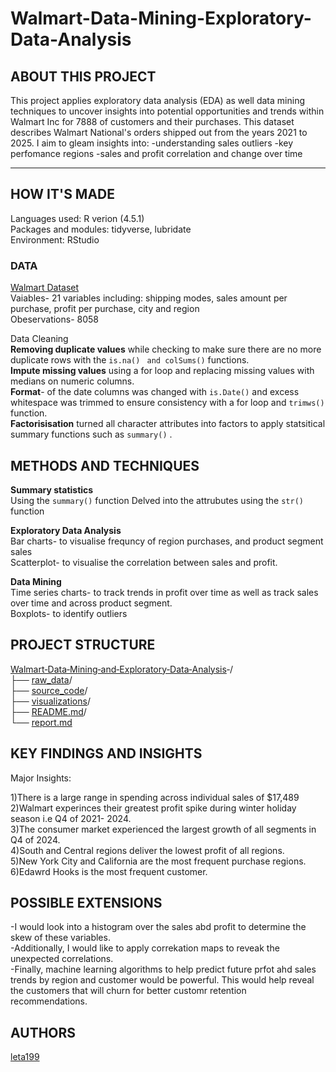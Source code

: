 # Walmart-Data-Mining-Exploratory-Data-Analysis

## ABOUT THIS PROJECT 
This project applies exploratory data analysis (EDA) as well data mining techniques to uncover insights into potential opportunities and trends within Walmart Inc for 7888  of customers and their purchases. 
This dataset describes Walmart National's orders shipped out from the years 2021 to 2025. I aim to gleam insights into:
-understanding sales outliers
-key perfomance regions 
-sales and profit correlation and change over time 

-------------------------------------------------------------------------------------------------------------------------------------------------------------------------
## HOW IT'S MADE 

Languages used: R verion (4.5.1)  
Packages and modules: tidyverse, lubridate  
Environment: RStudio 

### DATA
 [Walmart Dataset](https://drive.google.com/file/d/1gyeK2_uO6hLPQTBBAk4YdNHkBhlXmsz3/view)  
 Vaiables- 21 variables including: shipping modes, sales amount per purchase, profit per purchase, city and region  
Obeservations- 8058 


Data Cleaning    
**Removing duplicate values** while checking to make sure there are no more duplicate rows with the `is.na()` ` and colSums()` functions.   
**Impute missing values** using a for loop and replacing missing values with medians on numeric columns.  
**Format**- of the date columns was changed with  `is.Date()`  and  excess whitespace was trimmed to ensure consistency with a for loop and  `trimws()` function.   
**Factorisisation** turned all character attributes into factors to apply statsitical summary functions such as `summary()` .

## METHODS AND TECHNIQUES  
**Summary statistics**   
Using the `summary()` function
Delved into the attrubutes using the `str()` function

**Exploratory Data Analysis**  
Bar charts- to visualise frequncy of region purchases, and product segment sales   
Scatterplot- to visualise the correlation between sales and profit.  


**Data Mining**  
Time series charts- to track trends in profit over time as well as track sales over time and across product segment.   
Boxplots- to identify outliers 

## PROJECT STRUCTURE   
[Walmart‑Data‑Mining‑and‑Exploratory‑Data‑Analysis](https://github.com/leta199/Walmart-Data-Mining-and-EDA)‐/  
├── [raw_data](https://github.com/leta199/Walmart-Data-Mining-and-Exploratory-Data-Analysis-/tree/main/raw_data)/  
├── [source_code](https://github.com/leta199/Walmart-Data-Mining-and-Exploratory-Data-Analysis-/blob/main/source_code/Walmart_visualisations_and_insights.r)/  
├── [visualizations](https://github.com/leta199/Walmart-Data-Mining-and-Exploratory-Data-Analysis-/tree/main/visualizations)/  
├── [README.md](https://github.com/leta199/Walmart-Data-Mining-and-Exploratory-Data-Analysis-/blob/main/README.md)/  
└── [report.md](https://github.com/leta199/Walmart-Data-Mining-and-Exploratory-Data-Analysis-/blob/main/report.md)

## KEY FINDINGS AND INSIGHTS 
Major Insights:

1)There is a large range in spending  across individual sales of $17,489  
2)Walmart experinces their greatest profit spike during winter holiday season i.e Q4 of 2021- 2024.  
3)The consumer market experienced the largest growth of all segments in Q4 of 2024.  
4)South and Central regions deliver the lowest profit of all regions.  
5)New York City and California are the most frequent purchase regions.  
6)Edawrd Hooks is the most frequent customer. 

## POSSIBLE EXTENSIONS   
-I would look into a histogram over the sales abd profit to determine the skew of these variables.   
-Additionally, I would like to apply correkation maps to reveak the unexpected correlations.  
-Finally, machine learning algorithms to help predict future prfot ahd sales trends  by region and customer would be powerful. This would help reveal the customers that will churn 
 for better customr retention recommendations. 

## AUTHORS 

[leta199](https://github.com/leta199)
